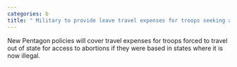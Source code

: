 ```yaml
---
categories: b
title: " Military to provide leave travel expenses for troops seeking abortions outofstate"
---
```

New Pentagon policies will cover travel expenses for troops forced to travel out of state for access to abortions if they were based in states where it is now illegal.
